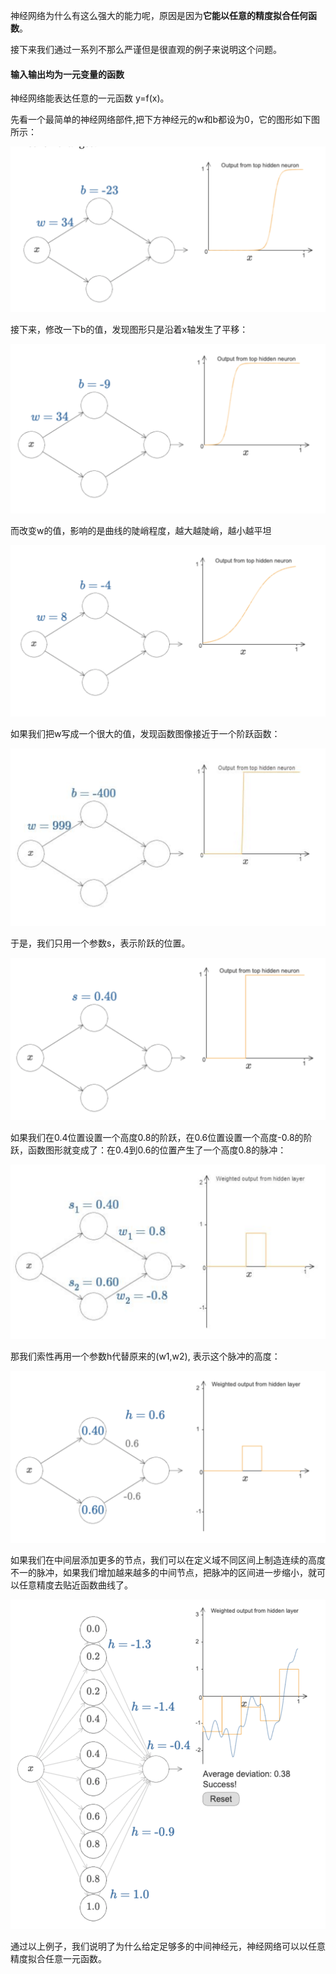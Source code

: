 神经网络为什么有这么强大的能力呢，原因是因为**它能以任意的精度拟合任何函数**。

接下来我们通过一系列不那么严谨但是很直观的例子来说明这个问题。



#### 输入输出均为一元变量的函数

神经网络能表达任意的一元函数 y=f(x)。



先看一个最简单的神经网络部件,把下方神经元的w和b都设为0，它的图形如下图所示：

![](./images/nn_func1.png)

接下来，修改一下b的值，发现图形只是沿着x轴发生了平移：

![](./images/nn_func2.png)

而改变w的值，影响的是曲线的陡峭程度，越大越陡峭，越小越平坦

![](./images/nn_func3.png)

如果我们把w写成一个很大的值，发现函数图像接近于一个阶跃函数：

![](./images/nn_func4.png)

于是，我们只用一个参数s，表示阶跃的位置。

![](./images/nn_func5.png)

如果我们在0.4位置设置一个高度0.8的阶跃，在0.6位置设置一个高度-0.8的阶跃，函数图形就变成了：在0.4到0.6的位置产生了一个高度0.8的脉冲：

![](./images/nn_func6.png)

那我们索性再用一个参数h代替原来的(w1,w2), 表示这个脉冲的高度：

![](./images/nn_func7.png)

如果我们在中间层添加更多的节点，我们可以在定义域不同区间上制造连续的高度不一的脉冲，如果我们增加越来越多的中间节点，把脉冲的区间进一步缩小，就可以任意精度去贴近函数曲线了。

![](./images/nn_func8.png)

通过以上例子，我们说明了为什么给定足够多的中间神经元，神经网络可以以任意精度拟合任意一元函数。